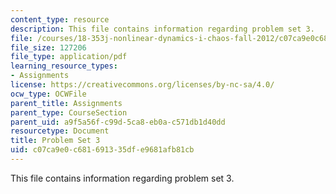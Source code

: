 ```yaml
---
content_type: resource
description: This file contains information regarding problem set 3.
file: /courses/18-353j-nonlinear-dynamics-i-chaos-fall-2012/c07ca9e0c681691335dfe9681afb81cb_MIT18_353JF12_pset3.pdf
file_size: 127206
file_type: application/pdf
learning_resource_types:
- Assignments
license: https://creativecommons.org/licenses/by-nc-sa/4.0/
ocw_type: OCWFile
parent_title: Assignments
parent_type: CourseSection
parent_uid: a9f5a56f-c99d-5ca8-eb0a-c571db1d40dd
resourcetype: Document
title: Problem Set 3
uid: c07ca9e0-c681-6913-35df-e9681afb81cb
---
```

This file contains information regarding problem set 3.